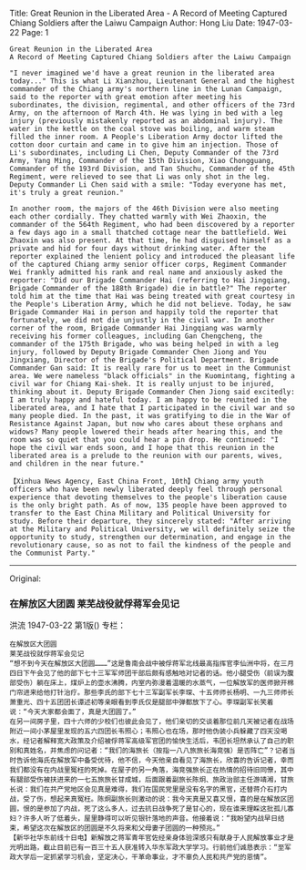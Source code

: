 Title: Great Reunion in the Liberated Area - A Record of Meeting Captured Chiang Soldiers after the Laiwu Campaign
Author: Hong Liu
Date: 1947-03-22
Page: 1

    Great Reunion in the Liberated Area
    A Record of Meeting Captured Chiang Soldiers after the Laiwu Campaign

    "I never imagined we'd have a great reunion in the liberated area today..." This is what Li Xianzhou, Lieutenant General and the highest commander of the Chiang army's northern line in the Lunan Campaign, said to the reporter with great emotion after meeting his subordinates, the division, regimental, and other officers of the 73rd Army, on the afternoon of March 4th. He was lying in bed with a leg injury (previously mistakenly reported as an abdominal injury). The water in the kettle on the coal stove was boiling, and warm steam filled the inner room. A People's Liberation Army doctor lifted the cotton door curtain and came in to give him an injection. Those of Li's subordinates, including Li Chen, Deputy Commander of the 73rd Army, Yang Ming, Commander of the 15th Division, Xiao Chongguang, Commander of the 193rd Division, and Tan Shuchu, Commander of the 45th Regiment, were relieved to see that Li was only shot in the leg. Deputy Commander Li Chen said with a smile: "Today everyone has met, it's truly a great reunion."

    In another room, the majors of the 46th Division were also meeting each other cordially. They chatted warmly with Wei Zhaoxin, the commander of the 564th Regiment, who had been discovered by a reporter a few days ago in a small thatched cottage near the battlefield. Wei Zhaoxin was also present. At that time, he had disguised himself as a private and hid for four days without drinking water. After the reporter explained the lenient policy and introduced the pleasant life of the captured Chiang army senior officer corps, Regiment Commander Wei frankly admitted his rank and real name and anxiously asked the reporter: "Did our Brigade Commander Hai (referring to Hai Jingqiang, Brigade Commander of the 188th Brigade) die in battle?" The reporter told him at the time that Hai was being treated with great courtesy in the People's Liberation Army, which he did not believe. Today, he saw Brigade Commander Hai in person and happily told the reporter that fortunately, we did not die unjustly in the civil war. In another corner of the room, Brigade Commander Hai Jingqiang was warmly receiving his former colleagues, including Gan Chengcheng, the commander of the 175th Brigade, who was being helped in with a leg injury, followed by Deputy Brigade Commander Chen Jiong and You Jingxiang, Director of the Brigade's Political Department. Brigade Commander Gan said: It is really rare for us to meet in the Communist area. We were nameless "black officials" in the Kuomintang, fighting a civil war for Chiang Kai-shek. It is really unjust to be injured, thinking about it. Deputy Brigade Commander Chen Jiong said excitedly: I am truly happy and hateful today. I am happy to be reunited in the liberated area, and I hate that I participated in the civil war and so many people died. In the past, it was gratifying to die in the War of Resistance Against Japan, but now who cares about these orphans and widows? Many people lowered their heads after hearing this, and the room was so quiet that you could hear a pin drop. He continued: "I hope the civil war ends soon, and I hope that this reunion in the liberated area is a prelude to the reunion with our parents, wives, and children in the near future."

    【Xinhua News Agency, East China Front, 10th】Chiang army youth officers who have been newly liberated deeply feel through personal experience that devoting themselves to the people's liberation cause is the only bright path. As of now, 135 people have been approved to transfer to the East China Military and Political University for study. Before their departure, they sincerely stated: "After arriving at the Military and Political University, we will definitely seize the opportunity to study, strengthen our determination, and engage in the revolutionary cause, so as not to fail the kindness of the people and the Communist Party."



<hr /> 

Original: 


### 在解放区大团圆  莱芜战役就俘蒋军会见记
洪流
1947-03-22
第1版()
专栏：

    在解放区大团圆
    莱芜战役就俘蒋军会见记
    “想不到今天在解放区大团圆………”这是鲁南会战中被俘蒋军北线最高指挥官李仙洲中将，在三月四日下午会见了他的部下七十三军军师团干部后颇有感触地对记者的话。他小腿受伤（前误为腹部受伤）躺在床上，煤炉上的壶水沸腾，内室内弥漫着温暖的水蒸气，一位解放军的医师掀开棉门帘进来给他打针治疗。那些李氏的部下七十三军副军长李琛、十五师师长杨明、一九三师师长萧重光、四十五团团长谭述初等亲眼看到李氏仅是腿部中弹都放下了心。李琛副军长笑着说：“今天大家都会面了，真是大团圆了。”
    在另一间房子里，四十六师的少校们也彼此会见了，他们亲切的交谈着那位前几天被记者在战场附近一间小茅屋里发现的五六四团长韦照心；韦照心也在场，那时他伪装小兵躲藏了四天没喝水，经记者解释宽大政策及介绍被俘蒋军高级军官团的愉快生活后，韦团长坦然承认了自己的职别和真姓名，并焦虑的问记者：“我们的海旅长（按指一八八旅旅长海竞强）是否阵亡”？记者当时告诉他海氏在解放军中备受优待，他不信，今天他亲自看见了海旅长，欣喜的告诉记者，幸而我们都没有在内战里冤枉的死掉。在屋子的另一角落，海竞强旅长正在热情的招待旧同僚，其中有腿部受伤被扶进来的一七五旅旅长甘成城，后面跟着副旅长陈炯、旅政治部主任游靖湘，甘旅长说：我们在共产党地区会见真是难得，我们在国民党里是没有名字的黑官，还替蒋介石打内战，受了伤，想起来真冤枉。陈炯副旅长则激动的说：我今天真是又喜又恨，喜的是在解放区团圆，恨的是参加了内战，死了这么多人，过去抗日战争死了是甘心的，现在谁来理睬这批孤儿寡妇？许多人听了低着头，屋里静得可以听见银针落地的声音。他接着说：“我盼望内战早日结束，希望这次在解放区的团圆是不久将来和父母妻子团圆的一种预兆。”
    【新华社华东前线十日电】新解放之蒋军青年官佐经亲身体验深感只有献身于人民解放事业才是光明出路，截止目前已有一百三十五人获准转入华东军政大学学习。行前他们诚恳表示：“至军政大学后一定抓紧学习机会，坚定决心，干革命事业，才不辜负人民和共产党的恩情”。
